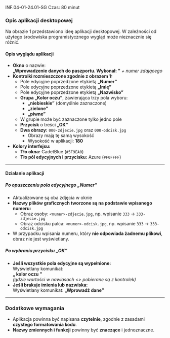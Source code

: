 INF.04-01-24.01-SG
Czas: 80 minut

### Opis aplikacji desktopowej

Na obrazie 1 przedstawiono ideę aplikacji desktopowej. W zależności od użytego środowiska programistycznego wygląd może nieznacznie się różnić.

#### Opis wyglądu aplikacji

- **Okno** o nazwie:  
  **„Wprowadzenie danych do paszportu. Wykonał: ”** *+ numer zdającego*  
- **Kontrolki rozmieszczone zgodnie z obrazem 1:**
  - Pole edycyjne poprzedzone etykietą **„Numer”**
  - Pole edycyjne poprzedzone etykietą **„Imię”**
  - Pole edycyjne poprzedzone etykietą **„Nazwisko”**
  - **Grupa „Kolor oczu”**, zawierająca trzy pola wyboru:
    - **„niebieskie”** (domyślnie zaznaczone)
    - **„zielone”**
    - **„piwne”**
  - W grupie może być zaznaczone tylko jedno pole  
  - **Przycisk** o treści **„OK”**
  - **Dwa obrazy:** `000-zdjecie.jpg` oraz `000-odcisk.jpg`  
    - Obrazy mają tę samą wysokość
    - Wysokość w aplikacji: **180**
- **Kolory interfejsu:**
  - **Tło okna:** CadetBlue (`#5F9EA0`)
  - **Tło pól edycyjnych i przycisku:** Azure (`#F0FFFF`)

---

#### Działanie aplikacji

##### Po opuszczeniu pola edycyjnego **„Numer”**
- Aktualizowane są oba zdjęcia w oknie  
- **Nazwy plików graficznych tworzone są na podstawie wpisanego numeru:**
  - Obraz osoby: `<numer>-zdjecie.jpg`, np. wpisanie `333` → `333-zdjecie.jpg`
  - Obraz odcisku palca: `<numer>-odcisk.jpg`, np. wpisanie `333` → `333-odcisk.jpg`
- W przypadku wpisania numeru, który **nie odpowiada żadnemu plikowi**, obraz nie jest wyświetlany.

##### Po wybraniu przycisku **„OK”**
- **Jeśli wszystkie pola edycyjne są wypełnione:**  
  Wyświetlany komunikat:  
  **„<imie> <nazwisko> kolor oczu <kolor>”**  
  *(gdzie wartości w nawiasach <> pobierane są z kontrolek)*
- **Jeśli brakuje imienia lub nazwiska:**  
  Wyświetlany komunikat: **„Wprowadź dane”**

---

### Dodatkowe wymagania
- Aplikacja powinna być napisana **czytelnie**, zgodnie z zasadami **czystego formatowania kodu**.
- **Nazwy zmiennych i funkcji** powinny być **znaczące** i jednoznaczne.
